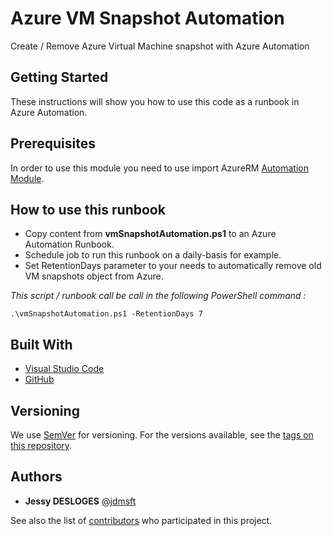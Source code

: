 # Azure VM Snapshot Automation

Create / Remove Azure Virtual Machine snapshot with Azure Automation

## Getting Started

These instructions will show you how to use this code as a runbook in Azure Automation. 

## Prerequisites

In order to use this module you need to use import AzureRM [Automation Module](https://docs.microsoft.com/en-us/azure/automation/shared-resources/modules).


## How to use this runbook

* Copy content from __vmSnapshotAutomation.ps1__ to an Azure Automation Runbook.
* Schedule job to run this runbook on a daily-basis for example.
* Set RetentionDays parameter to your needs to automatically remove old VM snapshots object from Azure.


_This script / runbook call be call in the following PowerShell command :_  

```
.\vmSnapshotAutomation.ps1 -RetentionDays 7
```


## Built With

* [Visual Studio Code](https://code.visualstudio.com/)
* [GitHub](https://github.com/jdmsft)


## Versioning

We use [SemVer](http://semver.org/) for versioning. For the versions available, see the [tags on this repository](https://github.com/jdmsft/PSFileShare/tags). 

## Authors

* **Jessy DESLOGES** [@jdmsft](https://github.com/jdmsft)

See also the list of [contributors](https://github.com/jdmsft/PSFileShare/contributors) who participated in this project.